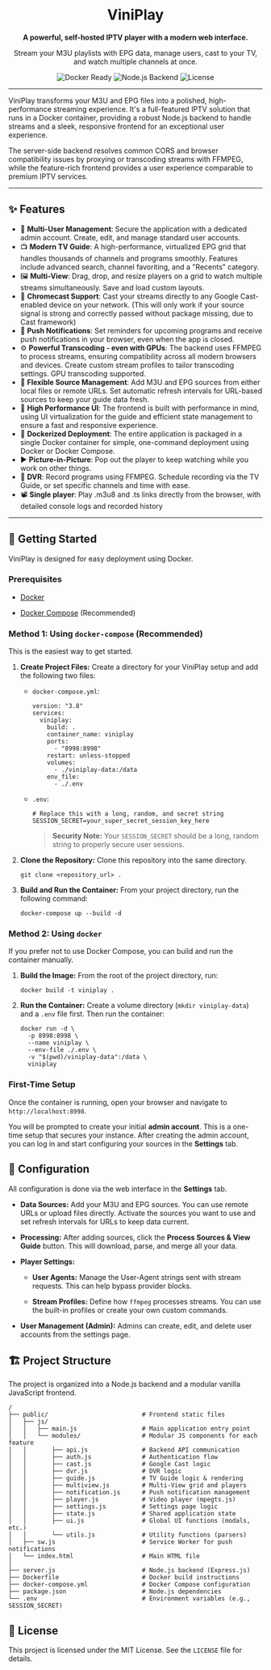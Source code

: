 
<div align="center">

# ViniPlay

**A powerful, self-hosted IPTV player with a modern web interface.**

Stream your M3U playlists with EPG data, manage users, cast to your TV, and watch multiple channels at once.
<p>
    <img src="https://img.shields.io/badge/docker-ready-blue.svg?style=for-the-badge&logo=docker" alt="Docker Ready">
    <img src="https://img.shields.io/badge/platform-node-green.svg?style=for-the-badge&logo=node.js" alt="Node.js Backend">
    <img src="https://img.shields.io/github/license/YOUR_GITHUB_USERNAME/viniplay?style=for-the-badge" alt="License">
</p>

</div>

---

ViniPlay transforms your M3U and EPG files into a polished, high-performance streaming experience. It's a full-featured IPTV solution that runs in a Docker container, providing a robust Node.js backend to handle streams and a sleek, responsive frontend for an exceptional user experience.

The server-side backend resolves common CORS and browser compatibility issues by proxying or transcoding streams with FFMPEG, while the feature-rich frontend provides a user experience comparable to premium IPTV services.

<!-- It's highly recommended to add a screenshot or a GIF of your app in action -->
<!-- 
<div align="center">
    <img src="URL_TO_YOUR_SCREENSHOT.png" alt="ARDO IPTV Player Screenshot" width="700">
</div> 
-->

---

## ✨ Features

 - 👤 **Multi-User Management**: Secure the application with a dedicated admin account. Create, edit, and manage standard user accounts.
 - 📺 **Modern TV Guide**: A high-performance, virtualized EPG grid that handles thousands of channels and programs smoothly. Features include advanced search, channel favoriting, and a "Recents" category.
 - 🖼️ **Multi-View**: Drag, drop, and resize players on a grid to watch multiple streams simultaneously. Save and load custom layouts.
 - 🛜 **Chromecast Support**: Cast your streams directly to any Google Cast-enabled device on your network. (This will only work if your source signal is strong and correctly passed without package missing, due to Cast framework)
 - 🔔 **Push Notifications**: Set reminders for upcoming programs and receive push notifications in your browser, even when the app is closed.
 - ⚙️ **Powerful Transcoding - even with GPUs**: The backend uses FFMPEG to process streams, ensuring compatibility across all modern browsers and devices. Create custom stream profiles to tailor transcoding settings. GPU transcoding supported.
 - 📂 **Flexible Source Management**: Add M3U and EPG sources from either local files or remote URLs. Set automatic refresh intervals for URL-based sources to keep your guide data fresh.
 - 🚀 **High Performance UI**: The frontend is built with performance in mind, using UI virtualization for the guide and efficient state management to ensure a fast and responsive experience.
 - 🐳 **Dockerized Deployment**: The entire application is packaged in a single Docker container for simple, one-command deployment using Docker or Docker Compose.
 - ▶️ **Picture-in-Picture**: Pop out the player to keep watching while you work on other things.
 - 🎥 **DVR**: Record programs using FFMPEG. Schedule recording via the TV Guide, or set specific channels and time with ease.
 - 📽️ **Single player**: Play .m3u8 and .ts links directly from the browser, with detailed console logs and recorded history

---


## 🚀 Getting Started

ViniPlay is designed for easy deployment using Docker.

### Prerequisites

-   [Docker](https://docs.docker.com/get-docker/ "null")
    
-   [Docker Compose](https://docs.docker.com/compose/install/ "null") (Recommended)
    

### Method 1: Using `docker-compose` (Recommended)

This is the easiest way to get started.

1.  **Create Project Files:** Create a directory for your ViniPlay setup and add the following two files:
    
    -   `docker-compose.yml`:
        
        ```
        version: "3.8"
        services:
          viniplay:
            build: .
            container_name: viniplay
            ports:
              - "8998:8998"
            restart: unless-stopped
            volumes:
              - ./viniplay-data:/data
            env_file:
              - ./.env
        
        ```
        
    -   `.env`:
        
        ```
        # Replace this with a long, random, and secret string
        SESSION_SECRET=your_super_secret_session_key_here
        
        ```
        
        > **Security Note:** Your `SESSION_SECRET` should be a long, random string to properly secure user sessions.
        
2.  **Clone the Repository:** Clone this repository into the same directory.
    
    ```
    git clone <repository_url> .
    
    ```
    
3.  **Build and Run the Container:** From your project directory, run the following command:
    
    ```
    docker-compose up --build -d
    
    ```

### Method 2: Using `docker`

If you prefer not to use Docker Compose, you can build and run the container manually.

1.  **Build the Image:** From the root of the project directory, run:
    
    ```
    docker build -t viniplay .
    
    ```
    
2.  **Run the Container:** Create a volume directory (`mkdir viniplay-data`) and a `.env` file first. Then run the container:
    
    ```
    docker run -d \
      -p 8998:8998 \
      --name viniplay \
      --env-file ./.env \
      -v "$(pwd)/viniplay-data":/data \
      viniplay
    
    ```
    

### First-Time Setup

Once the container is running, open your browser and navigate to `http://localhost:8998`.

You will be prompted to create your initial **admin account**. This is a one-time setup that secures your instance. After creating the admin account, you can log in and start configuring your sources in the **Settings** tab.

## 🔧 Configuration

All configuration is done via the web interface in the **Settings** tab.

-   **Data Sources:** Add your M3U and EPG sources. You can use remote URLs or upload files directly. Activate the sources you want to use and set refresh intervals for URLs to keep data current.
    
-   **Processing:** After adding sources, click the **Process Sources & View Guide** button. This will download, parse, and merge all your data.
    
-   **Player Settings:**
    
    -   **User Agents:** Manage the User-Agent strings sent with stream requests. This can help bypass provider blocks.
        
    -   **Stream Profiles:** Define how `ffmpeg` processes streams. You can use the built-in profiles or create your own custom commands.
        
-   **User Management (Admin):** Admins can create, edit, and delete user accounts from the settings page.
    

## 🏗️ Project Structure

The project is organized into a Node.js backend and a modular vanilla JavaScript frontend.

```
/
├── public/                          # Frontend static files
│   ├── js/
│   │   ├── main.js                  # Main application entry point
│   │   └── modules/                 # Modular JS components for each feature
│   │       ├── api.js               # Backend API communication
│   │       ├── auth.js              # Authentication flow
│   │       ├── cast.js              # Google Cast logic
│   │       ├── dvr.js               # DVR logic
│   │       ├── guide.js             # TV Guide logic & rendering
│   │       ├── multiview.js         # Multi-View grid and players
│   │       ├── notification.js      # Push notification management
│   │       ├── player.js            # Video player (mpegts.js)
│   │       ├── settings.js          # Settings page logic
│   │       ├── state.js             # Shared application state
│   │       ├── ui.js                # Global UI functions (modals, etc.)
│   │       └── utils.js             # Utility functions (parsers)
│   ├── sw.js                        # Service Worker for push notifications
│   └── index.html                   # Main HTML file
│
├── server.js                        # Node.js backend (Express.js)
├── Dockerfile                       # Docker build instructions
├── docker-compose.yml               # Docker Compose configuration
├── package.json                     # Node.js dependencies
└── .env                             # Environment variables (e.g., SESSION_SECRET)

```

## 📄 License

This project is licensed under the MIT License. See the `LICENSE` file for details.
